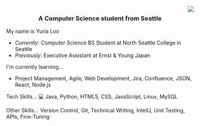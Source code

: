 <img align="right" src="https://visitor-badge.laobi.icu/badge?page_id=yuria-loo.yuria.loo" />

<h3 align="center">A Computer Science student from Seattle</h3>

My name is Yuria Loo
- <i>Currently:</i> Computer Science BS Student at North Seattle College in Seattle
- <i>Previously:</i> Executive Assistant at Ernst & Young Japan


I'm currently learning...
-  Project Management, Agile, Web Development, Jira, Confluence, JSON, React, Node.js


Tech Skills...
💻 Java, Python, HTML5, CSS, JavaScript, Linux, MySQL

Other Skills...
Version Control, Git, Technical Writing, IntellJ, Unit Testing, APIs, Fine-Tuning  
<!--
**yuria-loo/yuria-loo** is a ✨ _special_ ✨ repository because its `README.md` (this file) appears on your GitHub profile.
-->
